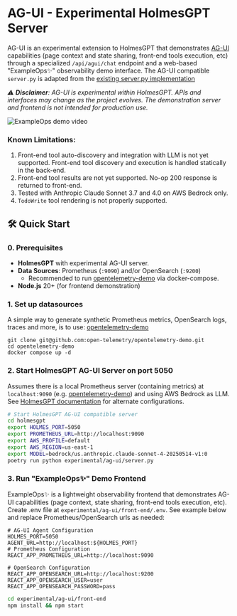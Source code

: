 # AG-UI - Experimental HolmesGPT Server

AG-UI is an experimental extension to HolmesGPT that demonstrates [AG-UI](https://docs.ag-ui.com/introduction) capabilities (page context and state sharing, front-end tools execution, etc) through a specialized `/api/agui/chat` endpoint and a web-based "ExampleOps✨" observability demo interface. The AG-UI compatible `server.py` is adapted from the [existing server.py implementation](../../server.py)

*⚠️ **Disclaimer**: AG-UI is experimental within HolmesGPT. APIs and interfaces may change as the project evolves. The demonstration server and frontend is not intended for production use.*

![ExampleOps demo video](https://github.com/kylehounslow/holmesgpt/blob/docs/experimental/ag-ui/docs/holmesgpt-agui-demo-1.gif?raw=true)

### Known Limitations:
1. Front-end tool auto-discovery and integration with LLM is not yet supported. Front-end tool discovery and execution is handled statically in the back-end. 
1. Front-end tool results are not yet supported. No-op 200 response is returned to front-end.  
1. Tested with Anthropic Claude Sonnet 3.7 and 4.0 on AWS Bedrock only.
1. `TodoWrite` tool rendering is not properly supported.  

## 🛠️ Quick Start

### **0. Prerequisites**
- **HolmesGPT** with experimental AG-UI server. 
- **Data Sources**: Prometheus (`:9090`) and/or OpenSearch (`:9200`)
   - Recommended to run [opentelemetry-demo](https://github.com/open-telemetry/opentelemetry-demo) via docker-compose. 
- **Node.js** 20+ (for frontend demonstration)

### **1. Set up datasources**
A simple way to generate synthetic Prometheus metrics, OpenSearch logs, traces and more, is to use: [opentelemetry-demo](https://github.com/open-telemetry/opentelemetry-demo) 
```
git clone git@github.com:open-telemetry/opentelemetry-demo.git
cd opentelemetry-demo
docker compose up -d
```

### **2. Start HolmesGPT AG-UI Server on port 5050**
Assumes there is a local Prometheus server (containing metrics) at `localhost:9090` (e.g. [opentelemetry-demo](https://github.com/open-telemetry/opentelemetry-demo)) and using AWS Bedrock as LLM. See [HolmesGPT documentation](https://holmesgpt.dev/) for alternate configurations.
```bash
# Start HolmesGPT AG-UI compatible server
cd holmesgpt
export HOLMES_PORT=5050
export PROMETHEUS_URL=http://localhost:9090
export AWS_PROFILE=default
export AWS_REGION=us-east-1
export MODEL=bedrock/us.anthropic.claude-sonnet-4-20250514-v1:0
poetry run python experimental/ag-ui/server.py
```

### **3. Run "ExampleOps✨" Demo Frontend**
ExampleOps✨ is a lightweight observability frontend that demonstrates AG-UI capabilities (page context, state sharing, front-end tools execution, etc).
Create .env file at `experimental/ag-ui/front-end/.env`. See example below and replace Prometheus/OpenSearch urls as needed:
```
# AG-UI Agent Configuration
HOLMES_PORT=5050
AGENT_URL=http://localhost:${HOLMES_PORT}
# Prometheus Configuration
REACT_APP_PROMETHEUS_URL=http://localhost:9090

# OpenSearch Configuration
REACT_APP_OPENSEARCH_URL=http://localhost:9200
REACT_APP_OPENSEARCH_USER=user
REACT_APP_OPENSEARCH_PASSWORD=pass
```
```bash
cd experimental/ag-ui/front-end
npm install && npm start
```
